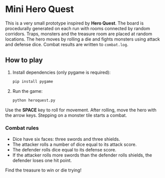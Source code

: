# Mini Hero Quest

This is a very small prototype inspired by **Hero Quest**. The board is procedurally generated on each run with rooms connected by random corridors. Traps, monsters and the treasure room are placed at random locations. The hero moves by rolling a die and fights monsters using attack and defense dice. Combat results are written to `combat.log`.


## How to play

1. Install dependencies (only pygame is required):
   ```bash
   pip install pygame
   ```
2. Run the game:
   ```bash
   python heroquest.py
   ```

Use the **SPACE** key to roll for movement. After rolling, move the hero with the arrow keys. Stepping on a monster tile starts a combat.

### Combat rules

- Dice have six faces: three swords and three shields.
- The attacker rolls a number of dice equal to its attack score.
- The defender rolls dice equal to its defense score.
- If the attacker rolls more swords than the defender rolls shields, the defender loses one hit point.

Find the treasure to win or die trying!
